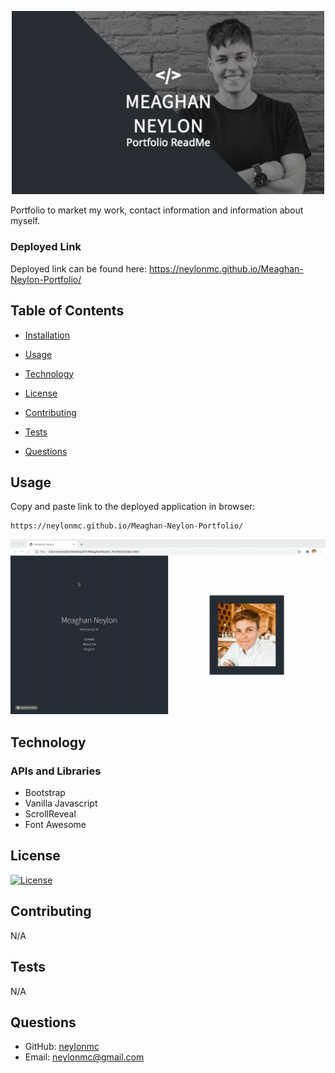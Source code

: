<p align="center">
<img src = "/assets/images/Meaghan.jpg" width="500px" >
</p>
Portfolio to market my work, contact information and information about myself. 

### Deployed Link
  Deployed link can be found here: https://neylonmc.github.io/Meaghan-Neylon-Portfolio/

## Table of Contents
  
* [Installation](#installation)
  
* [Usage](#usage)

* [Technology](#technology)
  
* [License](#license)
  
* [Contributing](#contributing)
  
* [Tests](#tests)
  
* [Questions](#questions)

  
## Usage

Copy and paste link to the deployed application in browser: 
```
https://neylonmc.github.io/Meaghan-Neylon-Portfolio/
```

<img src="assets/images/2020-10-11 15.26.23.gif" alt="GIF of webpage">

## Technology



### APIs and Libraries
-   Bootstrap
-   Vanilla Javascript
-   ScrollReveal
-   Font Awesome

## License
  [![License](https://img.shields.io/badge/License-MIT%202.0-blue.svg)](https://opensource.org/licenses/MIT)
  
## Contributing
  N/A
  
## Tests
  N/A
  
## Questions
  * GitHub: [neylonmc](https://github.com/neylonmc)
  * Email: [neylonmc@gmail.com](mailto:neylonmc@gmail.com) 

